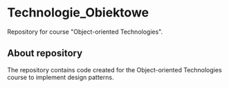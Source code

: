 # Technologie_Obiektowe
Repository for course "Object-oriented Technologies".

## About repository
The repository contains code created for the Object-oriented Technologies course to implement design patterns.



